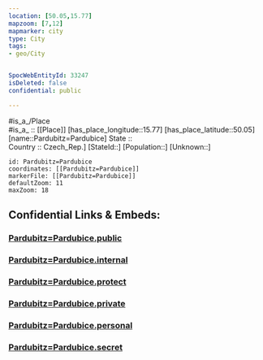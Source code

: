 ```yaml
---
location: [50.05,15.77] 
mapzoom: [7,12] 
mapmarker: city 
type: City
tags:
- geo/City


SpocWebEntityId: 33247
isDeleted: false
confidential: public

---
```

#is_a_/Place  
#is_a_ :: [[Place]] 
[has_place_longitude::15.77] 
[has_place_latitude::50.05] 
[name::Pardubitz=Pardubice] 
State ::  
Country :: Czech_Rep.] 
[StateId::] 
[Population::] 
[Unknown::] 


```leaflet
id: Pardubitz=Pardubice
coordinates: [[Pardubitz=Pardubice]] 
markerFile: [[Pardubitz=Pardubice]] 
defaultZoom: 11 
maxZoom: 18
```


## Confidential Links & Embeds: 

### [Pardubitz=Pardubice.public](/_public/\Earth\Continent\Europe\Europe~Central\Czech_Republic\regions~Czech_Republic\Pardubický\CityPardubitz=Pardubice.public.md) 

### [Pardubitz=Pardubice.internal](/_internal/\Earth\Continent\Europe\Europe~Central\Czech_Republic\regions~Czech_Republic\Pardubický\CityPardubitz=Pardubice.internal.md) 

### [Pardubitz=Pardubice.protect](/_protect/\Earth\Continent\Europe\Europe~Central\Czech_Republic\regions~Czech_Republic\Pardubický\CityPardubitz=Pardubice.protect.md) 

### [Pardubitz=Pardubice.private](/_private/\Earth\Continent\Europe\Europe~Central\Czech_Republic\regions~Czech_Republic\Pardubický\CityPardubitz=Pardubice.private.md) 

### [Pardubitz=Pardubice.personal](/_personal/\Earth\Continent\Europe\Europe~Central\Czech_Republic\regions~Czech_Republic\Pardubický\CityPardubitz=Pardubice.personal.md) 

### [Pardubitz=Pardubice.secret](/_secret/\Earth\Continent\Europe\Europe~Central\Czech_Republic\regions~Czech_Republic\Pardubický\CityPardubitz=Pardubice.secret.md)

